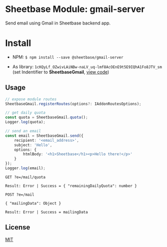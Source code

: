 # Sheetbase Module: gmail-server

Send email using Gmail in Sheetbase backend app.

# Install

- NPM: ``$ npm install --save @sheetbase/gmail-server``

- As library: ``1cKQyLf_OZwivLAiNBw-naLV_uq-lmf8AcOEnE9t5E9IQhA1Fo8JTV_sm`` (set Indentifier to **SheetbaseGmail**, [view code](https://script.google.com/d/1cKQyLf_OZwivLAiNBw-naLV_uq-lmf8AcOEnE9t5E9IQhA1Fo8JTV_sm/edit?usp=sharing))

## Usage

```ts
// expose module routes
SheetbaseGmail.registerRoutes(options?: IAddonRoutesOptions);

// get daily quota
const quota = SheetbaseGmail.quota();
Logger.log(quota);

// send an email
const email = SheetbaseGmail.send({
	recipient: '<email_address>',
	subject: 'Hello',
	options: {
		htmlBody: '<h1>Sheetbase</h1><p>Hello there!</p>'
	}
});
Logger.log(email);
```

```http
GET ?e=/mail/quota

Result: Error | Success = { "remainingDailyQuota": number }

POST ?e=/mail

{ "mailingData": Object }

Result: Error | Success = mailingData
```

## License

[MIT][license-url]

[license-url]: https://github.com/sheetbase/module-gmail-server/blob/master/LICENSE